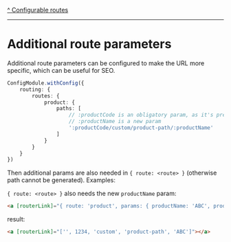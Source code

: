[^ Configurable routes](../README.md)

---

# Additional route parameters

Additional route parameters can be configured to make the URL more specific, which can be useful for SEO.

```typescript
ConfigModule.withConfig({
    routing: {
        routes: {
            product: { 
                paths: [
                    // :productCode is an obligatory param, as it's present in default url
                    // :productName is a new param
                    ':productCode/custom/product-path/:productName'
                ] 
            }
        }
    }
})
```

Then additional params are also needed in `{ route: <route> }` (otherwise path cannot be generated). Examples:

`{ route: <route> }` also needs the new `productName` param:

```html
<a [routerLink]="{ route: 'product', params: { productName: 'ABC', productCode: 1234 } } | cxUrl"></a>
```

result:

```html
<a [routerLink]="['', 1234, 'custom', 'product-path', 'ABC']"></a>
```
